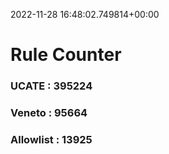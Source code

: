2022-11-28 16:48:02.749814+00:00
# Rule Counter 
 ### UCATE : 395224

 ### Veneto : 95664

 ### Allowlist : 13925